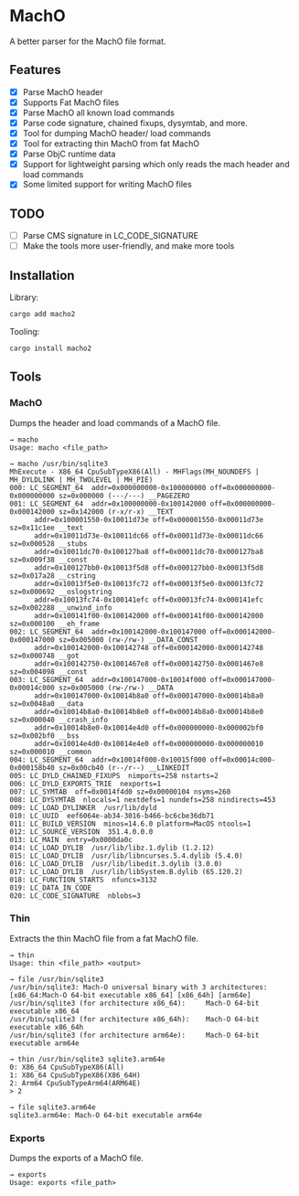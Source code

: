
# MachO

A better parser for the MachO file format. 

## Features

- [x] Parse MachO header
- [x] Supports Fat MachO files
- [x] Parse MachO all known load commands
- [x] Parse code signature, chained fixups, dysymtab, and more.
- [x] Tool for dumping MachO header/ load commands
- [x] Tool for extracting thin MachO from fat MachO
- [x] Parse ObjC runtime data
- [x] Support for lightweight parsing which only reads the mach header and load commands
- [x] Some limited support for writing MachO files

## TODO

- [ ] Parse CMS signature in LC_CODE_SIGNATURE
- [ ] Make the tools more user-friendly, and make more tools

## Installation

Library:

```bash
cargo add macho2
```

Tooling:

```bash
cargo install macho2
```

## Tools

### MachO

Dumps the header and load commands of a MachO file.

```
→ macho
Usage: macho <file_path>

→ macho /usr/bin/sqlite3   
MhExecute - X86_64 CpuSubTypeX86(All) - MHFlags(MH_NOUNDEFS | MH_DYLDLINK | MH_TWOLEVEL | MH_PIE)
000: LC_SEGMENT_64  addr=0x000000000-0x100000000 off=0x000000000-0x000000000 sz=0x000000 (---/---) __PAGEZERO
001: LC_SEGMENT_64  addr=0x100000000-0x100142000 off=0x000000000-0x000142000 sz=0x142000 (r-x/r-x) __TEXT
      addr=0x100001550-0x10011d73e off=0x000001550-0x00011d73e sz=0x11c1ee __text
      addr=0x10011d73e-0x10011dc66 off=0x00011d73e-0x00011dc66 sz=0x000528 __stubs
      addr=0x10011dc70-0x100127ba8 off=0x00011dc70-0x000127ba8 sz=0x009f38 __const
      addr=0x100127bb0-0x10013f5d8 off=0x000127bb0-0x00013f5d8 sz=0x017a28 __cstring
      addr=0x10013f5e0-0x10013fc72 off=0x00013f5e0-0x00013fc72 sz=0x000692 __oslogstring
      addr=0x10013fc74-0x100141efc off=0x00013fc74-0x000141efc sz=0x002288 __unwind_info
      addr=0x100141f00-0x100142000 off=0x000141f00-0x000142000 sz=0x000100 __eh_frame
002: LC_SEGMENT_64  addr=0x100142000-0x100147000 off=0x000142000-0x000147000 sz=0x005000 (rw-/rw-) __DATA_CONST
      addr=0x100142000-0x100142748 off=0x000142000-0x000142748 sz=0x000748 __got
      addr=0x100142750-0x1001467e8 off=0x000142750-0x0001467e8 sz=0x004098 __const
003: LC_SEGMENT_64  addr=0x100147000-0x10014f000 off=0x000147000-0x00014c000 sz=0x005000 (rw-/rw-) __DATA
      addr=0x100147000-0x10014b8a0 off=0x000147000-0x00014b8a0 sz=0x0048a0 __data
      addr=0x10014b8a0-0x10014b8e0 off=0x00014b8a0-0x00014b8e0 sz=0x000040 __crash_info
      addr=0x10014b8e0-0x10014e4d0 off=0x000000000-0x000002bf0 sz=0x002bf0 __bss
      addr=0x10014e4d0-0x10014e4e0 off=0x000000000-0x000000010 sz=0x000010 __common
004: LC_SEGMENT_64  addr=0x10014f000-0x10015f000 off=0x00014c000-0x000158b40 sz=0x00cb40 (r--/r--) __LINKEDIT
005: LC_DYLD_CHAINED_FIXUPS  nimports=258 nstarts=2
006: LC_DYLD_EXPORTS_TRIE  nexports=1
007: LC_SYMTAB  off=0x0014f4d0 sz=0x00000104 nsyms=260
008: LC_DYSYMTAB  nlocals=1 nextdefs=1 nundefs=258 nindirects=453
009: LC_LOAD_DYLINKER  /usr/lib/dyld
010: LC_UUID  eef6064e-ab34-3016-b466-bc6cbe36db71
011: LC_BUILD_VERSION  minos=14.6.0 platform=MacOS ntools=1
012: LC_SOURCE_VERSION  351.4.0.0.0
013: LC_MAIN  entry=0x0000da0c
014: LC_LOAD_DYLIB  /usr/lib/libz.1.dylib (1.2.12)
015: LC_LOAD_DYLIB  /usr/lib/libncurses.5.4.dylib (5.4.0)
016: LC_LOAD_DYLIB  /usr/lib/libedit.3.dylib (3.0.0)
017: LC_LOAD_DYLIB  /usr/lib/libSystem.B.dylib (65.120.2)
018: LC_FUNCTION_STARTS  nfuncs=3132
019: LC_DATA_IN_CODE
020: LC_CODE_SIGNATURE  nblobs=3
```

### Thin

Extracts the thin MachO file from a fat MachO file.

```
→ thin
Usage: thin <file_path> <output>

→ file /usr/bin/sqlite3
/usr/bin/sqlite3: Mach-O universal binary with 3 architectures: [x86_64:Mach-O 64-bit executable x86_64] [x86_64h] [arm64e]
/usr/bin/sqlite3 (for architecture x86_64):     Mach-O 64-bit executable x86_64
/usr/bin/sqlite3 (for architecture x86_64h):    Mach-O 64-bit executable x86_64h
/usr/bin/sqlite3 (for architecture arm64e):     Mach-O 64-bit executable arm64e

→ thin /usr/bin/sqlite3 sqlite3.arm64e
0: X86_64 CpuSubTypeX86(All)
1: X86_64 CpuSubTypeX86(X86_64H)
2: Arm64 CpuSubTypeArm64(ARM64E)
> 2

→ file sqlite3.arm64e 
sqlite3.arm64e: Mach-O 64-bit executable arm64e
```

### Exports

Dumps the exports of a MachO file.

```
→ exports
Usage: exports <file_path>
```
